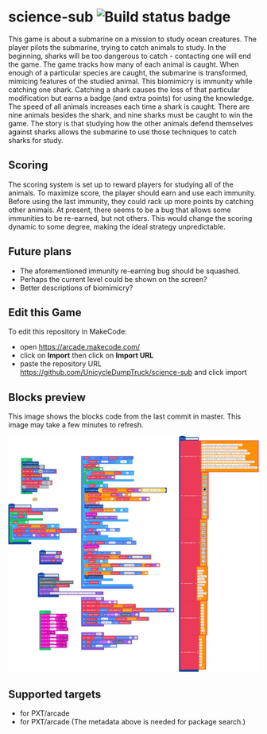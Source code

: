 # science-sub ![Build status badge](https://github.com/babywrassler/science-sub/workflows/MakeCode/badge.svg)

This game is about a submarine on a mission to study ocean creatures. The player pilots the submarine, trying to catch animals to study. In the beginning, sharks will be too dangerous to catch - contacting one will end the game. The game tracks how many of each animal is caught. When enough of a particular species are caught, the submarine is transformed, mimicing features of the studied animal. This biomimicry is immunity while catching one shark. Catching a shark causes the loss of that particular modification but earns a badge (and extra points) for using the knowledge. The speed of all animals increases each time a shark is caught. There are nine animals besides the shark, and nine sharks must be caught to win the game. The story is that studying how the other animals defend themselves against sharks allows the submarine to use those techniques to catch sharks for study.

## Scoring

The scoring system is set up to reward players for studying all of the animals. To maximize score, the player should earn and use each immunity. Before using the last immunity, they could rack up more points by catching other animals. At present, there seems to be a bug that allows some immunities to be re-earned, but not others. This would change the scoring dynamic to some degree, making the ideal strategy unpredictable.

## Future plans

- The aforementioned immunity re-earning bug should be squashed. 
- Perhaps the current level could be shown on the screen?
- Better descriptions of biomimicry?

## Edit this Game

To edit this repository in MakeCode:

* open https://arcade.makecode.com/
* click on **Import** then click on **Import URL**
* paste the repository URL https://github.com/UnicycleDumpTruck/science-sub and click import

## Blocks preview

This image shows the blocks code from the last commit in master.
This image may take a few minutes to refresh.

![A rendered view of the blocks](https://github.com/babywrassler/science-sub/raw/master/.makecode/blocks.png)

## Supported targets

* for PXT/arcade
* for PXT/arcade
(The metadata above is needed for package search.)

